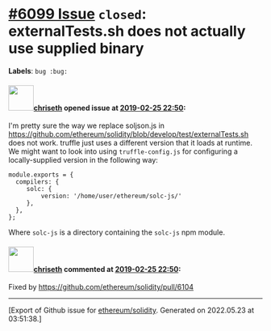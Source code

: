 # [\#6099 Issue](https://github.com/ethereum/solidity/issues/6099) `closed`: externalTests.sh does not actually use supplied binary
**Labels**: `bug :bug:`


#### <img src="https://avatars.githubusercontent.com/u/9073706?v=4" width="50">[chriseth](https://github.com/chriseth) opened issue at [2019-02-25 22:50](https://github.com/ethereum/solidity/issues/6099):

I'm pretty sure the way we replace soljson.js in
https://github.com/ethereum/solidity/blob/develop/test/externalTests.sh does not work. truffle just uses a different version that it loads at runtime. We might want to look into using `truffle-config.js` for configuring a locally-supplied version in the following way:

```
module.exports = {
  compilers: {
	 solc: {
		 version: '/home/user/ethereum/solc-js/'
	 },
  },
};
```
Where `solc-js` is a directory containing the `solc-js` npm module.

#### <img src="https://avatars.githubusercontent.com/u/9073706?v=4" width="50">[chriseth](https://github.com/chriseth) commented at [2019-02-25 22:50](https://github.com/ethereum/solidity/issues/6099#issuecomment-468234999):

Fixed by https://github.com/ethereum/solidity/pull/6104


-------------------------------------------------------------------------------



[Export of Github issue for [ethereum/solidity](https://github.com/ethereum/solidity). Generated on 2022.05.23 at 03:51:38.]
